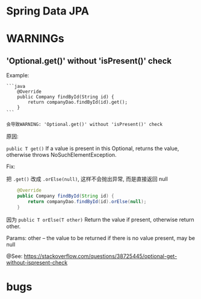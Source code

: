 # Spring Data JPA

# WARNINGs

## 'Optional.get()' without 'isPresent()' check

Example:

    ```java
        @Override
        public Company findById(String id) {
            return companyDao.findById(id).get();
        }
    ```

    会导致WARNING: 'Optional.get()' without 'isPresent()' check

原因:

`public T get()` If a value is present in this Optional, returns the value, otherwise throws NoSuchElementException.

Fix:

把 `.get()` 改成 `.orElse(null)`, 这样不会抛出异常, 而是直接返回 null

```java
    @Override
    public Company findById(String id) {
        return companyDao.findById(id).orElse(null);
    }
```

因为 `public T orElse(T other)` Return the value if present, otherwise return other.

Params: other – the value to be returned if there is no value present, may be null

@See: https://stackoverflow.com/questions/38725445/optional-get-without-ispresent-check

# bugs
